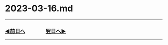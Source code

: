 # 2023-03-16.md

---

### [◀️前日へ](https://github.com/yuasys/chatty-journal/blob/main/2023/03/2023-03-15.md)&emsp;&emsp;&emsp;&emsp;[翌日へ▶️](https://github.com/yuasys/chatty-journal/blob/main/2023/03/2023-03-17.md)

---
